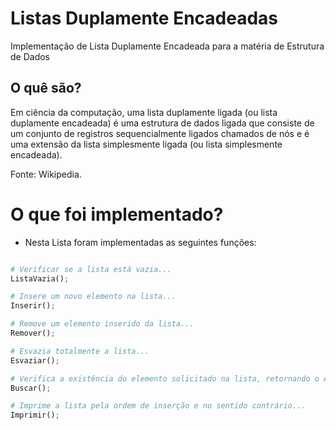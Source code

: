 # Listas Duplamente Encadeadas

Implementação de Lista Duplamente Encadeada para a matéria de Estrutura de Dados
## O quê são?

Em ciência da computação, uma lista duplamente ligada (ou lista duplamente encadeada) é uma estrutura de dados ligada que consiste de um conjunto de registros sequencialmente ligados chamados de nós e é uma extensão da lista simplesmente ligada (ou lista simplesmente encadeada).

Fonte: Wikipedia.

# O que foi implementado?

- Nesta Lista foram implementadas as seguintes funções: 


```python

# Verificar se a lista está vazia...
ListaVazia();

# Insere um novo elemento na lista...
Inserir();

# Remove um elemento inserido da lista...
Remover();

# Esvazia totalmente a lista...
Esvaziar();

# Verifica a existência do elemento solicitado na lista, retornando o Anterior, Próximo e sua Posição na lista...
Buscar();

# Imprime a lista pela ordem de inserção e no sentido contrário...
Imprimir();
```

